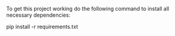 To get this project working do the following command to install all necessary dependencies:

pip install -r requirements.txt
